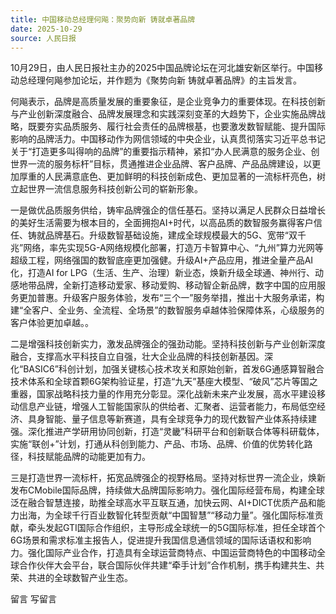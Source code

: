 ```yaml
---
title: 中国移动总经理何飚：聚势向新 铸就卓著品牌
date: 2025-10-29
source: 人民日报
---
```


10月29日，由人民日报社主办的2025中国品牌论坛在河北雄安新区举行。中国移动总经理何飚参加论坛，并作题为《聚势向新 铸就卓著品牌》的主旨发言。





何飚表示，品牌是高质量发展的重要象征，是企业竞争力的重要体现。在科技创新与产业创新深度融合、品牌发展理念和实践深刻变革的大趋势下，企业实施品牌战略，既要夯实品质服务、履行社会责任的品牌根基，也要激发数智赋能、提升国际影响的品牌活力。中国移动作为网信领域的中央企业，认真贯彻落实习近平总书记关于“打造更多叫得响的品牌”的重要指示精神，紧扣“办人民满意的服务企业、创世界一流的服务标杆”目标，贯通推进企业品牌、客户品牌、产品品牌建设，以更加厚重的人民满意底色、更加鲜明的科技创新成色、更加显著的一流标杆亮色，树立起世界一流信息服务科技创新公司的崭新形象。



一是做优品质服务供给，铸牢品牌强企的信任基石。坚持以满足人民群众日益增长的美好生活需要为根本目的，全面拥抱AI+时代，以高品质的数智服务赢得客户信任、铸就品牌基石。升级数智基础设施，建成全球规模最大的5G、宽带“双千兆”网络，率先实现5G-A网络规模化部署，打造万卡智算中心、“九州”算力光网等超级工程，网络强国的数智底座更加强健。升级AI+产品应用，推进全量产品AI化，打造AI for LPG（生活、生产、治理）新业态，焕新升级全球通、神州行、动感地带品牌，全新打造移动爱家、移动爱购、移动智企新品牌，数字中国的应用服务更加普惠。升级客户服务体验，发布“三个一”服务举措，推出十大服务承诺，构建“全客户、全业务、全流程、全场景”的数智服务卓越体验保障体系，心级服务的客户体验更加卓越。。



二是增强科技创新实力，激发品牌强企的强劲动能。坚持科技创新与产业创新深度融合，支撑高水平科技自立自强，壮大企业品牌的科技创新基因。深化“BASIC6”科创计划，加强关键核心技术攻关和原始创新，首发6G通感算智融合技术体系和全球首颗6G架构验证星，打造“九天”基座大模型、“破风”芯片等国之重器，国家战略科技力量的作用充分彰显。深化战新未来产业发展，高水平建设移动信息产业链，增强人工智能国家队的供给者、汇聚者、运营者能力，布局低空经济、具身智能、量子信息等新赛道，具有全球竞争力的现代数智产业体系持续建强。深化推进产学研用协同创新，打造“灵畿”科研平台和创新联合体等科研载体，实施“联创+”计划，打通从科创到能力、产品、市场、品牌、价值的优势转化路径，科技赋能品牌的动能更加有力。



三是打造世界一流标杆，拓宽品牌强企的视野格局。坚持对标世界一流企业，焕新发布CMobile国际品牌，持续做大品牌国际影响力。强化国际经营布局，构建全球泛在融合智慧连接，助推全球高水平互联互通，加快云网、AI+DICT优质产品和能力出海，为全球千行百业数智化转型贡献“中国智慧”“移动力量”。强化国际标准贡献，牵头发起GTI国际合作组织，主导形成全球统一的5G国际标准，担任全球首个6G场景和需求标准主报告人，促进提升我国信息通信领域的国际话语权和影响力。强化国际产业合作，打造具有全球运营商特点、中国运营商特色的中国移动全球合作伙伴大会平台，联合国际伙伴共建“牵手计划”合作机制，携手构建共生、共荣、共进的全球数智产业生态。





留言
写留言